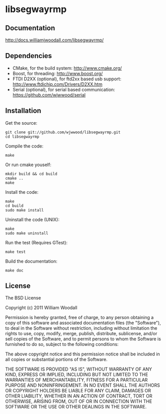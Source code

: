 # libsegwayrmp

## Documentation

http://docs.williamjwoodall.com/libsegwayrmp/

## Dependencies

* CMake, for the build system: http://www.cmake.org/
* Boost, for threading: http://www.boost.org/
* FTDI D2XX (optional), for ftd2xx based usb support: http://www.ftdichip.com/Drivers/D2XX.htm
* Serial (optional), for serial based communication: https://github.com/wjwwood/serial

## Installation

Get the source:

    git clone git://github.com/wjwwood/libsegwayrmp.git
    cd libsegwayrmp

Compile the code:

    make

Or run cmake youself:

    mkdir build && cd build
    cmake ..
    make

Install the code:

    make
    cd build
    sudo make install

Uninstall the code (UNIX):

    make
    sudo make uninstall

Run the test (Requires GTest):

    make test

Build the documentation:

    make doc

## License

The BSD License

Copyright (c) 2011 William Woodall

Permission is hereby granted, free of charge, to any person obtaining a copy
of this software and associated documentation files (the "Software"), to deal
in the Software without restriction, including without limitation the rights
to use, copy, modify, merge, publish, distribute, sublicense, and/or sell
copies of the Software, and to permit persons to whom the Software is
furnished to do so, subject to the following conditions:

The above copyright notice and this permission notice shall be included in
all copies or substantial portions of the Software.

THE SOFTWARE IS PROVIDED "AS IS", WITHOUT WARRANTY OF ANY KIND, EXPRESS OR
IMPLIED, INCLUDING BUT NOT LIMITED TO THE WARRANTIES OF MERCHANTABILITY,
FITNESS FOR A PARTICULAR PURPOSE AND NONINFRINGEMENT. IN NO EVENT SHALL THE
AUTHORS OR COPYRIGHT HOLDERS BE LIABLE FOR ANY CLAIM, DAMAGES OR OTHER
LIABILITY, WHETHER IN AN ACTION OF CONTRACT, TORT OR OTHERWISE, ARISING FROM,
OUT OF OR IN CONNECTION WITH THE SOFTWARE OR THE USE OR OTHER DEALINGS IN
THE SOFTWARE.
